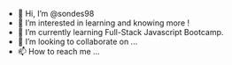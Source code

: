 - 👋 Hi, I’m @sondes98
- 👀 I’m interested in learning and knowing more ! 
- 🌱 I’m currently learning Full-Stack Javascript Bootcamp.
- 💞️ I’m looking to collaborate on ...
- 📫 How to reach me ...

<!---
sondes98/sondes98 is a ✨ special ✨ repository because its `README.md` (this file) appears on your GitHub profile.
You can click the Preview link to take a look at your changes.
--->
